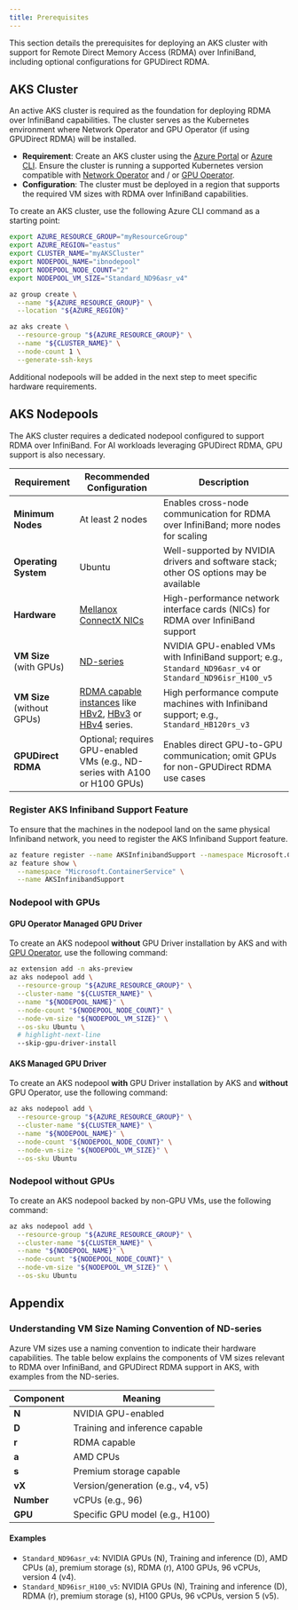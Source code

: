```yaml
---
title: Prerequisites
---
```


This section details the prerequisites for deploying an AKS cluster with support for Remote Direct Memory Access (RDMA) over InfiniBand, including optional configurations for GPUDirect RDMA.

## AKS Cluster

An active AKS cluster is required as the foundation for deploying RDMA over InfiniBand capabilities. The cluster serves as the Kubernetes environment where Network Operator and GPU Operator (if using GPUDirect RDMA) will be installed.

- **Requirement**: Create an AKS cluster using the [Azure Portal](https://portal.azure.com) or [Azure CLI](https://learn.microsoft.com/en-us/cli/azure/aks?view=azure-cli-latest). Ensure the cluster is running a supported Kubernetes version compatible with [Network Operator](https://docs.nvidia.com/networking/display/kubernetes2501/platform-support.html) and / or [GPU Operator](https://docs.nvidia.com/datacenter/cloud-native/gpu-operator/latest/platform-support.html).
- **Configuration**: The cluster must be deployed in a region that supports the required VM sizes with RDMA over InfiniBand capabilities.

To create an AKS cluster, use the following Azure CLI command as a starting point:

```bash
export AZURE_RESOURCE_GROUP="myResourceGroup"
export AZURE_REGION="eastus"
export CLUSTER_NAME="myAKSCluster"
export NODEPOOL_NAME="ibnodepool"
export NODEPOOL_NODE_COUNT="2"
export NODEPOOL_VM_SIZE="Standard_ND96asr_v4"

az group create \
  --name "${AZURE_RESOURCE_GROUP}" \
  --location "${AZURE_REGION}"

az aks create \
  --resource-group "${AZURE_RESOURCE_GROUP}" \
  --name "${CLUSTER_NAME}" \
  --node-count 1 \
  --generate-ssh-keys
```

Additional nodepools will be added in the next step to meet specific hardware requirements.

## AKS Nodepools

The AKS cluster requires a dedicated nodepool configured to support RDMA over InfiniBand. For AI workloads leveraging GPUDirect RDMA, GPU support is also necessary.

| Requirement                | Recommended Configuration                                                                                                                                                                                                                                                                                                                                                                                     | Description                                                                                               |
| -------------------------- | ------------------------------------------------------------------------------------------------------------------------------------------------------------------------------------------------------------------------------------------------------------------------------------------------------------------------------------------------------------------------------------------------------------- | --------------------------------------------------------------------------------------------------------- |
| **Minimum Nodes**          | At least 2 nodes                                                                                                                                                                                                                                                                                                                                                                                              | Enables cross-node communication for RDMA over InfiniBand; more nodes for scaling                         |
| **Operating System**       | Ubuntu                                                                                                                                                                                                                                                                                                                                                                                                        | Well-supported by NVIDIA drivers and software stack; other OS options may be available                    |
| **Hardware**               | [Mellanox ConnectX NICs](https://www.nvidia.com/en-us/networking/ethernet-adapters/)                                                                                                                                                                                                                                                                                                                          | High-performance network interface cards (NICs) for RDMA over InfiniBand support                          |
| **VM Size** (with GPUs)    | [ND-series](https://learn.microsoft.com/en-us/azure/virtual-machines/sizes/gpu-accelerated/nd-family)                                                                                                                                                                                                                                                                                                         | NVIDIA GPU-enabled VMs with InfiniBand support; e.g., `Standard_ND96asr_v4` or `Standard_ND96isr_H100_v5` |
| **VM Size** (without GPUs) | [RDMA capable instances](https://learn.microsoft.com/en-us/azure/virtual-machines/setup-infiniband#rdma-capable-instances) like [HBv2](https://learn.microsoft.com/en-us/azure/virtual-machines/hbv2-series-overview), [HBv3](https://learn.microsoft.com/en-us/azure/virtual-machines/hbv3-series-overview) or [HBv4](https://learn.microsoft.com/en-us/azure/virtual-machines/hbv4-series-overview) series. | High performance compute machines with Infiniband support; e.g., `Standard_HB120rs_v3`                    |
| **GPUDirect RDMA**         | Optional; requires GPU-enabled VMs (e.g., ND-series with A100 or H100 GPUs)                                                                                                                                                                                                                                                                                                                                   | Enables direct GPU-to-GPU communication; omit GPUs for non-GPUDirect RDMA use cases                       |

### Register AKS Infiniband Support Feature

To ensure that the machines in the nodepool land on the same physical Infiniband network, you need to register the AKS Infiniband Support feature.

```bash
az feature register --name AKSInfinibandSupport --namespace Microsoft.ContainerService
az feature show \
  --namespace "Microsoft.ContainerService" \
  --name AKSInfinibandSupport
```

### Nodepool with GPUs

#### GPU Operator Managed GPU Driver

To create an AKS nodepool **without** GPU Driver installation by AKS and with [GPU Operator](../configurations/02-gpu-drivers.md#option-2-gpu-operator-deployment), use the following command:

```bash
az extension add -n aks-preview
az aks nodepool add \
  --resource-group "${AZURE_RESOURCE_GROUP}" \
  --cluster-name "${CLUSTER_NAME}" \
  --name "${NODEPOOL_NAME}" \
  --node-count "${NODEPOOL_NODE_COUNT}" \
  --node-vm-size "${NODEPOOL_VM_SIZE}" \
  --os-sku Ubuntu \
  # highlight-next-line
  --skip-gpu-driver-install
```

#### AKS Managed GPU Driver

To create an AKS nodepool **with** GPU Driver installation by AKS and **without** GPU Operator, use the following command:

```bash
az aks nodepool add \
  --resource-group "${AZURE_RESOURCE_GROUP}" \
  --cluster-name "${CLUSTER_NAME}" \
  --name "${NODEPOOL_NAME}" \
  --node-count "${NODEPOOL_NODE_COUNT}" \
  --node-vm-size "${NODEPOOL_VM_SIZE}" \
  --os-sku Ubuntu
```

### Nodepool without GPUs

To create an AKS nodepool backed by non-GPU VMs, use the following command:

```bash
az aks nodepool add \
  --resource-group "${AZURE_RESOURCE_GROUP}" \
  --cluster-name "${CLUSTER_NAME}" \
  --name "${NODEPOOL_NAME}" \
  --node-count "${NODEPOOL_NODE_COUNT}" \
  --node-vm-size "${NODEPOOL_VM_SIZE}" \
  --os-sku Ubuntu
```

## Appendix

### Understanding VM Size Naming Convention of ND-series

Azure VM sizes use a naming convention to indicate their hardware capabilities. The table below explains the components of VM sizes relevant to RDMA over InfiniBand, and GPUDirect RDMA support in AKS, with examples from the ND-series.

| Component  | Meaning                           |
| ---------- | --------------------------------- |
| **N**      | NVIDIA GPU-enabled                |
| **D**      | Training and inference capable    |
| **r**      | RDMA capable                      |
| **a**      | AMD CPUs                          |
| **s**      | Premium storage capable           |
| **vX**     | Version/generation (e.g., v4, v5) |
| **Number** | vCPUs (e.g., 96)                  |
| **GPU**    | Specific GPU model (e.g., H100)   |

#### Examples

- `Standard_ND96asr_v4`: NVIDIA GPUs (N), Training and inference (D), AMD CPUs (a), premium storage (s), RDMA (r), A100 GPUs, 96 vCPUs, version 4 (v4).
- `Standard_ND96isr_H100_v5`: NVIDIA GPUs (N), Training and inference (D), RDMA (r), premium storage (s), H100 GPUs, 96 vCPUs, version 5 (v5).
